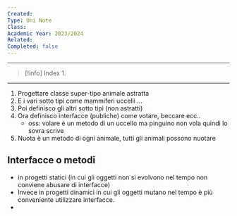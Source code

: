 ```yaml
---
Created: 
Type: Uni Note
Class: 
Academic Year: 2023/2024
Related: 
Completed: false
---
```

---

>[!info] Index
>1. 

---
1. Progettare classe super-tipo animale astratta 
2. E i vari sotto tipi come mammiferi uccelli ...
3. Poi definisco gli altri sotto tipi (non astratti)
4. Ora definisco interfacce (publiche) come votare, beccare ecc..
	- oss: volare è un metodo di un uccello ma pinguino non vola quindi lo sovra scrive
5. Nuota è un metodo di ogni animale, tutti gli animali possono nuotare



## Interfacce o metodi
- in progetti statici (in cui gli oggetti non si evolvono nel tempo non conviene abusare di interfacce)
- Invece in progetti dinamici in cui gli oggetti mutano nel tempo è più conveniente utilizzare interfacce.
- 
